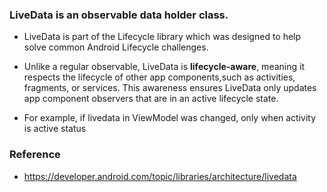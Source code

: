 ### LiveData is an observable data holder class. 
+ LiveData is part of the Lifecycle library which was designed to help solve common Android Lifecycle challenges.
+ Unlike a regular observable, LiveData is **lifecycle-aware**, meaning it respects the lifecycle of other app components,such as activities, fragments, or services. 
This awareness ensures LiveData only updates app component observers that are in an active lifecycle state.

+ For example, if livedata in ViewModel was changed, only when activity is active status 

### Reference
- https://developer.android.com/topic/libraries/architecture/livedata
